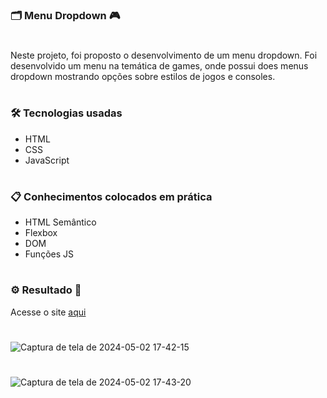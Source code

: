 ### 🗂 Menu Dropdown 🎮

#
Neste projeto, foi proposto o desenvolvimento de um menu dropdown. Foi desenvolvido um menu na temática de games, onde possui does menus dropdown mostrando opções sobre estilos de jogos e consoles.
#

### 🛠️ Tecnologias usadas

- HTML
- CSS
- JavaScript
#
### 📋 Conhecimentos colocados em prática

- HTML Semântico
- Flexbox
- DOM
- Funções JS
#

### ⚙️ Resultado 👀

Acesse o site [aqui](https://anacamorims.github.io/desafio-4-ff-/)

#

![Captura de tela de 2024-05-02 17-42-15](https://github.com/anacamorims/desafio-4-ff-/assets/132526900/ac680d7d-d52a-4a69-9a34-a1083edd0367)

#

![Captura de tela de 2024-05-02 17-43-20](https://github.com/anacamorims/desafio-4-ff-/assets/132526900/49689db9-db15-4077-bf00-489ac71e1046)
